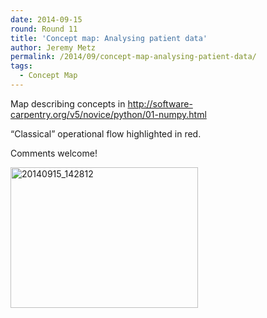 ```yaml
---
date: 2014-09-15
round: Round 11
title: 'Concept map: Analysing patient data'
author: Jeremy Metz
permalink: /2014/09/concept-map-analysing-patient-data/
tags:
  - Concept Map
---
```

Map describing concepts in http://software-carpentry.org/v5/novice/python/01-numpy.html

&#8220;Classical&#8221; operational flow highlighted in red.

Comments welcome!

[<img class="alignnone size-medium wp-image-8649" alt="20140915_142812" src="/software-carpentry-training-website/uploads/2014/09/20140915_142812-300x225.jpg" width="300" height="225" />][1]

 [1]: /software-carpentry-training-website/uploads/2014/09/20140915_142812.jpg

